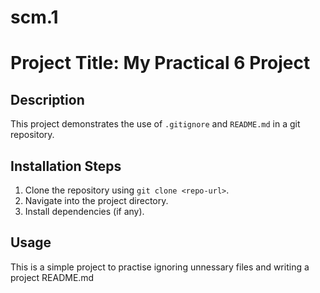 # scm.1
# Project Title: My Practical 6 Project

## Description
This project demonstrates the use of `.gitignore` and `README.md` in a git repository.

## Installation Steps
1. Clone the repository using `git clone <repo-url>`.
2. Navigate into the project directory.
3. Install dependencies (if any).

## Usage
This is a simple project to practise ignoring unnessary files and writing a project README.md


